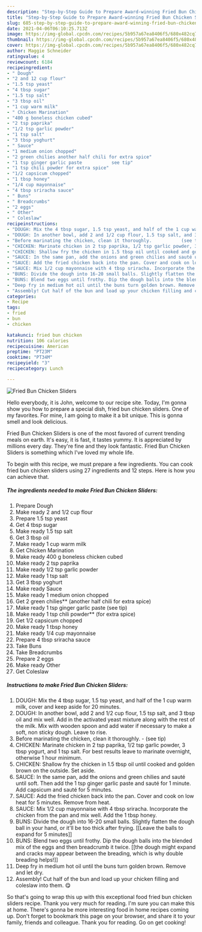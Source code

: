 ```yaml
---
description: "Step-by-Step Guide to Prepare Award-winning Fried Bun Chicken Sliders"
title: "Step-by-Step Guide to Prepare Award-winning Fried Bun Chicken Sliders"
slug: 685-step-by-step-guide-to-prepare-award-winning-fried-bun-chicken-sliders
date: 2021-04-06T06:10:25.713Z
image: https://img-global.cpcdn.com/recipes/5b957a67ea8406f5/680x482cq70/fried-bun-chicken-sliders-recipe-main-photo.jpg
thumbnail: https://img-global.cpcdn.com/recipes/5b957a67ea8406f5/680x482cq70/fried-bun-chicken-sliders-recipe-main-photo.jpg
cover: https://img-global.cpcdn.com/recipes/5b957a67ea8406f5/680x482cq70/fried-bun-chicken-sliders-recipe-main-photo.jpg
author: Maggie Schneider
ratingvalue: 4
reviewcount: 6184
recipeingredient:
- " Dough"
- "2 and 12 cup flour"
- "1.5 tsp yeast"
- "4 tbsp sugar"
- "1.5 tsp salt"
- "3 tbsp oil"
- "1 cup warm milk"
- " Chicken Marination"
- "400 g boneless chicken cubed"
- "2 tsp paprika"
- "1/2 tsp garlic powder"
- "1 tsp salt"
- "3 tbsp yoghurt"
- " Sauce"
- "1 medium onion chopped"
- "2 green chilies another half chili for extra spice"
- "1 tsp ginger garlic paste           see tip"
- "1 tsp chili powder for extra spice"
- "1/2 capsicum chopped"
- "1 tbsp honey"
- "1/4 cup mayonnaise"
- "4 tbsp sriracha sauce"
- " Buns"
- " Breadcrumbs"
- "2 eggs"
- " Other"
- " Coleslaw"
recipeinstructions:
- "DOUGH: Mix the 4 tbsp sugar, 1.5 tsp yeast, and half of the 1 cup warm milk, cover and keep aside for 20 minutes."
- "DOUGH: In another bowl, add 2 and 1/2 cup flour, 1.5 tsp salt, and 3 tbsp oil and mix well. Add in the activated yeast mixture along with the rest of the milk. Mix with wooden spoon and add water if necessary to make a soft, non sticky dough. Leave to rise."
- "Before marinating the chicken, clean it thoroughly.           (see tip)"
- "CHICKEN: Marinate chicken in 2 tsp paprika, 1/2 tsp garlic powder, 3 tbsp yogurt, and 1 tsp salt. For best results leave to marinate overnight, otherwise 1 hour minimum."
- "CHICKEN: Shallow fry the chicken in 1.5 tbsp oil until cooked and golden brown on the outside. Set aside."
- "SAUCE: In the same pan, add the onions and green chilies and sauté until soft. Then add the 1 tsp ginger garlic paste and sauté for 1 minute. Add capsicum and sauté for 5 minutes."
- "SAUCE: Add the fried chicken back into the pan. Cover and cook on low heat for 5 minutes. Remove from heat."
- "SAUCE: Mix 1/2 cup mayonnaise with 4 tbsp sriracha. Incorporate the chicken from the pan and mix well. Add the 1 tbsp honey."
- "BUNS: Divide the dough into 16-20 small balls. Slightly flatten the dough ball in your hand, or it&#39;ll be too thick after frying. [[Leave the balls to expand for 5 minutes]]"
- "BUNS: Blend two eggs until frothy. Dip the dough balls into the blended mix of the eggs and then breadcrumb it twice. [[the dough might expand and cracks may appear between the breading, which is why double breading helps!]]"
- "Deep fry in medium hot oil until the buns turn golden brown. Remove and let dry."
- "Assembly! Cut half of the bun and load up your chicken filling and coleslaw into them. 😋"
categories:
- Recipe
tags:
- fried
- bun
- chicken

katakunci: fried bun chicken 
nutrition: 106 calories
recipecuisine: American
preptime: "PT23M"
cooktime: "PT34M"
recipeyield: "3"
recipecategory: Lunch

---
```



![Fried Bun Chicken Sliders](https://img-global.cpcdn.com/recipes/5b957a67ea8406f5/680x482cq70/fried-bun-chicken-sliders-recipe-main-photo.jpg)

Hello everybody, it is John, welcome to our recipe site. Today, I'm gonna show you how to prepare a special dish, fried bun chicken sliders. One of my favorites. For mine, I am going to make it a bit unique. This is gonna smell and look delicious.



Fried Bun Chicken Sliders is one of the most favored of current trending meals on earth. It's easy, it is fast, it tastes yummy. It is appreciated by millions every day. They're fine and they look fantastic. Fried Bun Chicken Sliders is something which I've loved my whole life.


To begin with this recipe, we must prepare a few ingredients. You can cook fried bun chicken sliders using 27 ingredients and 12 steps. Here is how you can achieve that.

<!--inarticleads1-->

##### The ingredients needed to make Fried Bun Chicken Sliders:

1. Prepare  Dough
1. Make ready 2 and 1/2 cup flour
1. Prepare 1.5 tsp yeast
1. Get 4 tbsp sugar
1. Make ready 1.5 tsp salt
1. Get 3 tbsp oil
1. Make ready 1 cup warm milk
1. Get  Chicken Marination
1. Make ready 400 g boneless chicken cubed
1. Make ready 2 tsp paprika
1. Make ready 1/2 tsp garlic powder
1. Make ready 1 tsp salt
1. Get 3 tbsp yoghurt
1. Make ready  Sauce
1. Make ready 1 medium onion chopped
1. Get 2 green chilies** (another half chili for extra spice)
1. Make ready 1 tsp ginger garlic paste           (see tip)
1. Make ready 1 tsp chili powder** (for extra spice)
1. Get 1/2 capsicum chopped
1. Make ready 1 tbsp honey
1. Make ready 1/4 cup mayonnaise
1. Prepare 4 tbsp sriracha sauce
1. Take  Buns
1. Take  Breadcrumbs
1. Prepare 2 eggs
1. Make ready  Other
1. Get  Coleslaw




<!--inarticleads2-->

##### Instructions to make Fried Bun Chicken Sliders:

1. DOUGH: Mix the 4 tbsp sugar, 1.5 tsp yeast, and half of the 1 cup warm milk, cover and keep aside for 20 minutes.
1. DOUGH: In another bowl, add 2 and 1/2 cup flour, 1.5 tsp salt, and 3 tbsp oil and mix well. Add in the activated yeast mixture along with the rest of the milk. Mix with wooden spoon and add water if necessary to make a soft, non sticky dough. Leave to rise.
1. Before marinating the chicken, clean it thoroughly. -           (see tip)
1. CHICKEN: Marinate chicken in 2 tsp paprika, 1/2 tsp garlic powder, 3 tbsp yogurt, and 1 tsp salt. For best results leave to marinate overnight, otherwise 1 hour minimum.
1. CHICKEN: Shallow fry the chicken in 1.5 tbsp oil until cooked and golden brown on the outside. Set aside.
1. SAUCE: In the same pan, add the onions and green chilies and sauté until soft. Then add the 1 tsp ginger garlic paste and sauté for 1 minute. Add capsicum and sauté for 5 minutes.
1. SAUCE: Add the fried chicken back into the pan. Cover and cook on low heat for 5 minutes. Remove from heat.
1. SAUCE: Mix 1/2 cup mayonnaise with 4 tbsp sriracha. Incorporate the chicken from the pan and mix well. Add the 1 tbsp honey.
1. BUNS: Divide the dough into 16-20 small balls. Slightly flatten the dough ball in your hand, or it&#39;ll be too thick after frying. [[Leave the balls to expand for 5 minutes]]
1. BUNS: Blend two eggs until frothy. Dip the dough balls into the blended mix of the eggs and then breadcrumb it twice. [[the dough might expand and cracks may appear between the breading, which is why double breading helps!]]
1. Deep fry in medium hot oil until the buns turn golden brown. Remove and let dry.
1. Assembly! Cut half of the bun and load up your chicken filling and coleslaw into them. 😋




So that's going to wrap this up with this exceptional food fried bun chicken sliders recipe. Thank you very much for reading. I'm sure you can make this at home. There's gonna be more interesting food in home recipes coming up. Don't forget to bookmark this page on your browser, and share it to your family, friends and colleague. Thank you for reading. Go on get cooking!
